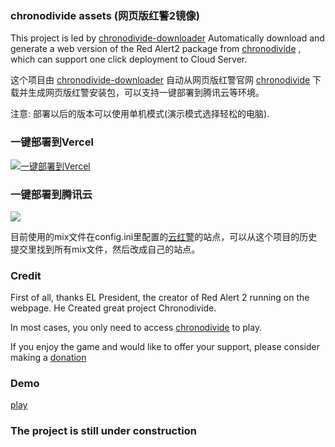 ### chronodivide assets (网页版红警2镜像)
This project is led by [chronodivide-downloader](https://github.com/webra2/chronodivide-downloader) Automatically download and generate a web version of the Red Alert2 package from  [chronodivide](https://game.chronodivide.com/) , which can support one click deployment to Cloud Server.

这个项目由  [chronodivide-downloader](https://github.com/webra2/chronodivide-downloader) 自动从网页版红警官网 [chronodivide](https://game.chronodivide.com/) 下载并生成网页版红警安装包，可以支持一键部署到腾讯云等环境。

注意: 部署以后的版本可以使用单机模式(演示模式选择轻松的电脑).

### 一键部署到Vercel

[![一键部署到Vercel](https://vercel.com/button)](https://vercel.com/import/project?template=https://github.com/sunshine2077/webra2.github.io)

### 一键部署到腾讯云
[![](https://cloudbase.net/deploy.svg)](https://console.cloud.tencent.com/webify/new?tpl=https%3A%2F%2Fgithub.com%2Fwebra2%2Fwebra2.github.io&dir=%2F&reponame=webra2)

目前使用的mix文件在config.ini里配置的[云红警](https://yunhongjing.com)的站点，可以从这个项目的历史提交里找到所有mix文件，然后改成自己的站点。

### Credit

First of all, thanks EL President, the creator of Red Alert 2 running on the webpage. He Created great project Chronodivide.

In most cases, you only need to access [chronodivide](https://game.chronodivide.com/)  to play. 

If you enjoy the game and would like to offer your support, please consider making a [donation](https://chronodivide.com/#donate)

### Demo 
[play](https://webra2.github.io)


### The project is still under construction
